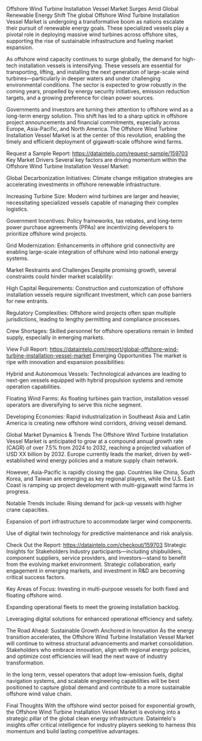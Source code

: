 Offshore Wind Turbine Installation Vessel Market Surges Amid Global Renewable Energy Shift
The global Offshore Wind Turbine Installation Vessel Market is undergoing a transformative boom as nations escalate their pursuit of renewable energy goals. These specialized vessels play a pivotal role in deploying massive wind turbines across offshore sites, supporting the rise of sustainable infrastructure and fueling market expansion.

As offshore wind capacity continues to surge globally, the demand for high-tech installation vessels is intensifying. These vessels are essential for transporting, lifting, and installing the next generation of large-scale wind turbines—particularly in deeper waters and under challenging environmental conditions. The sector is expected to grow robustly in the coming years, propelled by energy security initiatives, emission reduction targets, and a growing preference for clean power sources.

Governments and investors are turning their attention to offshore wind as a long-term energy solution. This shift has led to a sharp uptick in offshore project announcements and financial commitments, especially across Europe, Asia-Pacific, and North America. The Offshore Wind Turbine Installation Vessel Market is at the center of this revolution, enabling the timely and efficient deployment of gigawatt-scale offshore wind farms.

Request a Sample Report: https://dataintelo.com/request-sample/159703
Key Market Drivers
Several key factors are driving momentum within the Offshore Wind Turbine Installation Vessel Market:

Global Decarbonization Initiatives: Climate change mitigation strategies are accelerating investments in offshore renewable infrastructure.

Increasing Turbine Size: Modern wind turbines are larger and heavier, necessitating specialized vessels capable of managing their complex logistics.

Government Incentives: Policy frameworks, tax rebates, and long-term power purchase agreements (PPAs) are incentivizing developers to prioritize offshore wind projects.

Grid Modernization: Enhancements in offshore grid connectivity are enabling large-scale integration of offshore wind into national energy systems.

Market Restraints and Challenges
Despite promising growth, several constraints could hinder market scalability:

High Capital Requirements: Construction and customization of offshore installation vessels require significant investment, which can pose barriers for new entrants.

Regulatory Complexities: Offshore wind projects often span multiple jurisdictions, leading to lengthy permitting and compliance processes.

Crew Shortages: Skilled personnel for offshore operations remain in limited supply, especially in emerging markets.

View Full Report: https://dataintelo.com/report/global-offshore-wind-turbine-installation-vessel-market
Emerging Opportunities
The market is ripe with innovation and expansion possibilities:

Hybrid and Autonomous Vessels: Technological advances are leading to next-gen vessels equipped with hybrid propulsion systems and remote operation capabilities.

Floating Wind Farms: As floating turbines gain traction, installation vessel operators are diversifying to serve this niche segment.

Developing Economies: Rapid industrialization in Southeast Asia and Latin America is creating new offshore wind corridors, driving vessel demand.

Global Market Dynamics & Trends
The Offshore Wind Turbine Installation Vessel Market is anticipated to grow at a compound annual growth rate (CAGR) of over 7.5% from 2024 to 2032, reaching a projected valuation of USD XX billion by 2032. Europe currently leads the market, driven by well-established wind energy policies and a mature supply chain network.

However, Asia-Pacific is rapidly closing the gap. Countries like China, South Korea, and Taiwan are emerging as key regional players, while the U.S. East Coast is ramping up project development with multi-gigawatt wind farms in progress.

Notable Trends Include:
Rising demand for jack-up vessels with higher crane capacities.

Expansion of port infrastructure to accommodate larger wind components.

Use of digital twin technology for predictive maintenance and risk analysis.

Check Out the Report: https://dataintelo.com/checkout/159703
Strategic Insights for Stakeholders
Industry participants—including shipbuilders, component suppliers, service providers, and investors—stand to benefit from the evolving market environment. Strategic collaboration, early engagement in emerging markets, and investment in R&D are becoming critical success factors.

Key Areas of Focus:
Investing in multi-purpose vessels for both fixed and floating offshore wind.

Expanding operational fleets to meet the growing installation backlog.

Leveraging digital solutions for enhanced operational efficiency and safety.

The Road Ahead: Sustainable Growth Anchored in Innovation
As the energy transition accelerates, the Offshore Wind Turbine Installation Vessel Market will continue to witness structural advancements and market consolidation. Stakeholders who embrace innovation, align with regional energy policies, and optimize cost efficiencies will lead the next wave of industry transformation.

In the long term, vessel operators that adopt low-emission fuels, digital navigation systems, and scalable engineering capabilities will be best positioned to capture global demand and contribute to a more sustainable offshore wind value chain.

Final Thoughts
With the offshore wind sector poised for exponential growth, the Offshore Wind Turbine Installation Vessel Market is evolving into a strategic pillar of the global clean energy infrastructure. Dataintelo's insights offer critical intelligence for industry players seeking to harness this momentum and build lasting competitive advantages.
